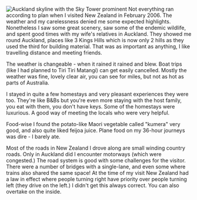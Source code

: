 ![Auckland skyline with the Sky Tower prominent](auckland_skyline.jpg)
Not everything ran according to plan when I visited New Zealand in February 2006. The weather and my carelessness denied me some expected highlights. Nonetheless I saw some great scenery, saw some of the endemic wildlife, and spent good times with my wife's relatives in Auckland. They showed me round Auckland, places like 3 Kings Hills which is now only 2 hills as they used the third for building material. That was as important as anything, I like travelling distance and meeting friends.

The weather is changeable - when it rained it rained and blew. Boat trips (like I had planned to Tiri Tiri Matangi) can get easily cancelled. Mostly the weather was fine, lovely clear air, you can see for miles, but not as hot as parts of Australia.

I stayed in quite a few homestays and very pleasant experiences they were too. They're like B&Bs but you're even more staying with the host family, you eat with them, you don't have keys. Some of the homestays were luxurious. A good way of meeting the locals who were very helpful.

Food-wise I found the potato-like Maori vegetable called "kumera" very good, and also quite liked feijoa juice. Plane food on my 36-hour journeys was dire - I barely ate.

Most of the roads in New Zealand I drove along are small winding country roads. Only in Auckland did I encounter motorways (which were congested.) The road system is good with some challenges for the visitor. There were a number of bridges with a single-lane, and even some where trains also shared the same space! At the time of my visit New Zealand had a law in effect where people turning right have priority over people turning left (they drive on the left.) I didn't get this always correct. You can also overtake on the inside.
